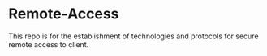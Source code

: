 # Remote-Access
This repo is for the establishment of technologies and protocols for secure remote access to client.
